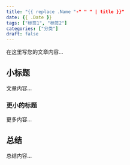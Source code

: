 ```yaml
---
title: "{{ replace .Name "-" " " | title }}"
date: {{ .Date }}
tags: ["标签1", "标签2"]
categories: ["分类"]
draft: false
---
```


在这里写您的文章内容...

## 小标题

文章内容...

### 更小的标题

更多内容...

## 总结

总结内容...
